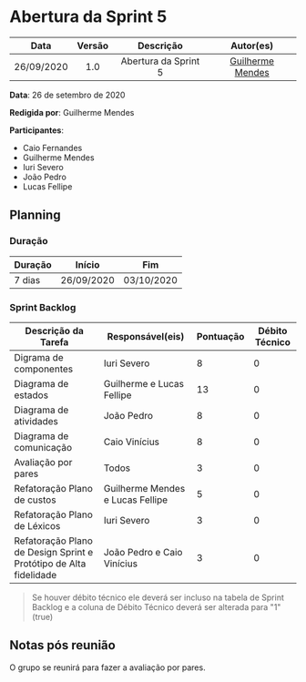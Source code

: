 # Abertura da Sprint 5

|    Data    | Versão |         Descrição         |           Autor(es)           |
| :--------: | :----: | :-----------------------: | :---------------------------: |
| 26/09/2020 |  1.0   | Abertura da Sprint 5 | [Guilherme Mendes](https://github.com/guilherme-mendes) |

**Data**: 26 de setembro de 2020

**Redigida por**: Guilherme Mendes

**Participantes**:
* Caio Fernandes
* Guilherme Mendes
* Iuri Severo
* João Pedro
* Lucas Fellipe

## Planning

### Duração

| Duração |   Início   |     Fim    |
| ------- | ---------- | ---------- |
| 7 dias  | 26/09/2020 | 03/10/2020 |

### Sprint Backlog

| Descrição da Tarefa | Responsável(eis) | Pontuação | Débito Técnico |
| ------------------- | ---------------- | --------- | -------------- |
| Digrama de componentes | Iuri Severo | 8 | 0 |
| Diagrama de estados | Guilherme e Lucas Fellipe | 13 | 0 |
| Diagrama de atividades | João Pedro | 8 | 0 |
| Diagrama de comunicação | Caio Vinícius | 8 | 0 |
| Avaliação por pares | Todos | 3 | 0 |
| Refatoração Plano de custos | Guilherme Mendes e Lucas Fellipe | 5 | 0 |
| Refatoração Plano de Léxicos | Iuri Severo | 3 | 0 |
| Refatoração Plano de Design Sprint e Protótipo de Alta fidelidade | João Pedro e Caio Vinícius | 3 | 0 | 

> Se houver débito técnico ele deverá ser incluso na tabela de Sprint Backlog e a coluna de Débito Técnico deverá ser alterada para "1" (true)

## Notas pós reunião

O grupo se reunirá para fazer a avaliação por pares.